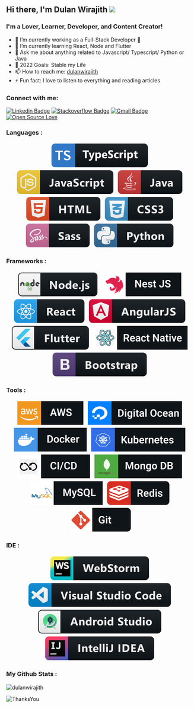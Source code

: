 ## Hi there, I'm Dulan Wirajith <img src="https://media.giphy.com/media/hvRJCLFzcasrR4ia7z/giphy.gif" width="25px">

### I'm a Lover, Learner, Developer, and Content Creator!

- 🔭 I’m currently working as a Full-Stack Developer  🥷
- 🌱 I’m currently learning React, Node and Flutter
- 💬 Ask me about anything related to Javascript/ Typescript/ Python or Java
- 🥅 2022 Goals: Stable my Life
- 📫 How to reach me: [dulanwirajith][linkedin]
- ⚡ Fun fact: I love to listen to everything and reading articles

### Connect with me:
[![Linkedin Badge](https://img.shields.io/badge/-dulanwirajith-blue?style=flat-square&logo=Linkedin&logoColor=white&link=https://www.linkedin.com/in/dulanwirajith/)](https://www.linkedin.com/in/dulanwirajith/)
[![Stackoverflow Badge](https://img.shields.io/badge/-Stackoverflow-4CA143?style=flat-square&logo=Stackoverflow&logoColor=white&link=https://stackoverflow.com/users/14838636/dulanwirajith)](https://stackoverflow.com/users/14838636/dulanwirajith)
[![Gmail Badge](https://img.shields.io/badge/-dulanwirajith1995@gmail.com-c14438?style=flat-square&logo=Gmail&logoColor=white&link=mailto:dulanwirajith1995@gmail.com)](mailto:dulanwirajith1995@gmail.com)
[![Open Source Love](https://badges.frapsoft.com/os/v2/open-source.svg?v=103)](https://github.com/dulanwirajith)

[//]: # ([![Website]&#40;https://img.shields.io/website?label=dulanwirajith.com&style=for-the-badge&url=https%3A%2F%2Fdulanwirajith.com&#41;]&#40;https://dulanwirajith.com&#41;)

### Languages :

<p align="center">
  <img src="assets\badges\Languages\typescript.svg" alt="ts" style="vertical-align:top; margin:4px">
  <img src="assets\badges\Languages\javascript.svg" alt="js" style="vertical-align:top; margin:4px">
  <img src="assets\badges\Languages\java.svg" alt="java" style="vertical-align:top; margin:4px">
  <img src="assets\badges\Languages\html.svg" alt="html" style="vertical-align:top; margin:4px">
  <img src="assets\badges\Languages\css3.svg" alt="css3" style="vertical-align:top; margin:4px">
  <img src="assets\badges\Languages\sass.svg" alt="sass" style="vertical-align:top; margin:4px">
  <img src="assets\badges\Languages\python.svg" alt="python" style="vertical-align:top; margin:4px">
</p>

### Frameworks :

<p align="center">
  <img src="assets\badges\Frameworks\nodejs.svg" alt="nodejs" style="vertical-align:top; margin:4px">     
  <img src="assets\badges\Frameworks\nestjs.svg" alt="nestjs" style="vertical-align:top; margin:4px">     
  <img src="assets\badges\Frameworks\react.svg" alt="react" style="vertical-align:top; margin:4px">
  <img src="assets\badges\Frameworks\angular.svg" alt="angularjs" style="vertical-align:top; margin:4px">
  <img src="assets\badges\Frameworks\flutter.svg" alt="flutter" style="vertical-align:top; margin:4px">
  <img src="assets\badges\Frameworks\reactnative.svg" alt="react" style="vertical-align:top; margin:4px">
  <img src="assets\badges\Frameworks\bootstrap.svg" alt="bootstrap" style="vertical-align:top; margin:4px">
</p>

### Tools :

<p align="center">
  <img src="assets\badges\Tools\aws.svg" alt="aws" style="vertical-align:top; margin:4px">
  <img src="assets\badges\Tools\digitalocean.svg" alt="digitalocean" style="vertical-align:top; margin:4px">
  <img src="assets\badges\Tools\docker.svg" alt="docker" style="vertical-align:top; margin:4px">
  <img src="assets\badges\Tools\kubernetes.svg" alt="kubernetes" style="vertical-align:top; margin:4px">
  <img src="assets\badges\Tools\cicd.svg" alt="cicd" style="vertical-align:top; margin:4px">
  <img src="assets\badges\Tools\mongodb.svg" alt="mongodb" style="vertical-align:top; margin:4px">
  <img src="assets\badges\Tools\mysql.svg" alt="mysql" style="vertical-align:top; margin:4px">
  <img src="assets\badges\Tools\redis.svg" alt="redis" style="vertical-align:top; margin:4px">
  <img src="assets\badges\Tools\git.svg" alt="git" style="vertical-align:top; margin:4px">
</p>

### IDE :

<p align="center">
  <img src="assets\badges\IDE\webstorm.svg" alt="webstorm" style="vertical-align:top; margin:4px">
  <img src="assets\badges\IDE\vscode.svg" alt="vscode" style="vertical-align:top; margin:4px">
  <img src="assets\badges\IDE\androidstudio.svg" alt="androidstudio" style="vertical-align:top; margin:4px">
  <img src="assets\badges\IDE\intellij.svg" alt="jetbrains_intellij" style="vertical-align:top; margin:4px">
</p>

### My Github Stats :

<!-- ![Dulan's github stats](https://github-readme-stats.vercel.app/api?username=dulanwirajith&show_icons=true)  -->

<p><img align="center" src="https://github-readme-streak-stats.herokuapp.com/?user=dulanwirajith&theme=highcontrast" alt="dulanwirajith" /></p>


 <!-- ![Top Langs](https://github-readme-stats.vercel.app/api/top-langs/?username=dulanwirajith&layout=compact) 
 ![Top Langs](https://github-readme-stats.vercel.app/api/top-langs/?username=dulanwirajith) -->


![ThanksYou](https://img.shields.io/badge/🙏Thank_You_For_Spending_a_Moment_On_My_Profile,_Happy_Coding,_All_The_Very_Best-dodgerred.svg?style=for-the-badge)


[facebook]: https://www.facebook.com/dulan.wirajith
[medium]: https://medium.com/@dulanwirajith
[linkedin]: https://www.linkedin.com/in/dulan-wirajith
[hackerrank]: https://www.hackerrank.com/dulanwirajith?hr_r=1
[portfolio]: https://www.dulanwirajith.info
[upwork]: https://www.upwork.com/o/profiles/users/~010462f3cdf452b722/

